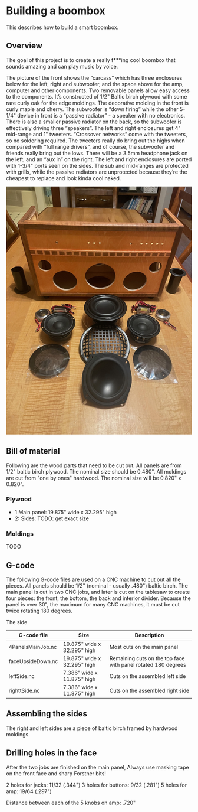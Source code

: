 # Building a boombox

This describes how to build a smart boombox. 

## Overview
The goal of this project is to create a really f***ing cool boombox that sounds amazing and can play music by voice. 

The picture of the front shows the “carcass” which has three enclosures below for the left, right and subwoofer, and the space above for the amp, computer and other components. Two removable panels allow easy access to the components. It’s constructed of 1/2" Baltic birch plywood with some rare curly oak for the edge moldings. The decorative molding in the front is curly maple and cherry. The subwoofer is “down firing” while the other 5-1/4" device in front is a “passive radiator” - a speaker with no electronics. There is also a smaller passive radiator on the back, so the subwoofer is effectively driving three “speakers”. The left and right enclosures get 4" mid-range and 1" tweeters. “Crossover networks” come with the tweeters, so no soldering required. The tweeters really do bring out the highs when compared with “full range drivers”, and of course, the subwoofer and friends really bring out the lows. There will be a 3.5mm headphone jack on the left, and an “aux in” on the right. The left and right enclosures are ported with 1-3/4" ports seen on the sides. The sub and mid-ranges are protected with grills, while the passive radiators are unprotected because they’re the cheapest to replace and look kinda cool naked.

![Front view of boombox carcass and parts](parts-front-view.jpg "Front view of boombox carcass and parts")

## Bill of material
Following are the wood parts that need to be cut out.
All panels are from 1/2" baltic birch plywood. The nominal size should be 0.480".
All moldings are cut from "one by ones" hardwood. The nominal size will be 0.820" x 0.820".

### Plywood
- 1 Main panel: 19.875" wide x 32.295" high
- 2: Sides: TODO: get exact size

### Moldings
TODO

## G-code
The following G-code files are used on a CNC machine to cut out all the pieces.
All panels should be 1/2" (nominal - usually .480") baltic birch.
The main panel is cut in two CNC jobs, and later is cut on the tablesaw to create four pieces: the front, the bottom, the back and interior divider. Because the panel is over 30", the maximum for many CNC machines, it must be cut twice rotating 180 degrees.  

The side 

| G-code file       | Size   | Description |
| -----------       | ----   | -----------
| 4PanelsMainJob.nc | 19.875" wide x 32.295" high | Most cuts on the main panel  |
| faceUpsideDown.nc | 19.875" wide x 32.295" high | Remaining cuts on the top face with panel rotated 180 degrees |
| leftSide.nc       | 7.386" wide x 11.875" high| Cuts on the assembled left side |
| righttSide.nc     | 7.386" wide x 11.875" high| Cuts on the assembled right side |

## Assembling the sides
The right and left sides are a piece of baltic birch framed by hardwood moldings. 

## Drilling holes in the face
After the two jobs are finished on the main panel, 
Always use masking tape on the front face and sharp Forstner bits!

2 holes for jacks:   11/32 (.344")
3 holes for buttons:  9/32 (.281") 
5 holes for amp:     19/64 (.297") 

Distance between each of the 5 knobs on amp: .720"

